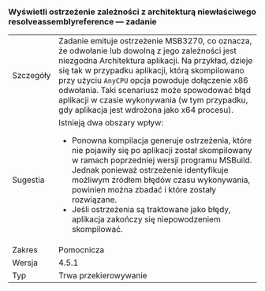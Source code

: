 ### <a name="resolveassemblyreference-task-now-warns-of-dependencies-with-the-wrong-architecture"></a>Wyświetli ostrzeżenie zależności z architekturą niewłaściwego resolveassemblyreference — zadanie

|   |   |
|---|---|
|Szczegóły|Zadanie emituje ostrzeżenie MSB3270, co oznacza, że odwołanie lub dowolną z jego zależności jest niezgodna Architektura aplikacji. Na przykład, dzieje się tak w przypadku aplikacji, którą skompilowano przy użyciu <code>AnyCPU</code> opcja powoduje dołączenie x86 odwołania. Taki scenariusz może spowodować błąd aplikacji w czasie wykonywania (w tym przypadku, gdy aplikacja jest wdrożona jako x64 procesu).|
|Sugestia|Istnieją dwa obszary wpływ:<ul><li>Ponowna kompilacja generuje ostrzeżenia, które nie pojawiły się po aplikacji został skompilowany w ramach poprzedniej wersji programu MSBuild. Jednak ponieważ ostrzeżenie identyfikuje możliwym źródłem błędów czasu wykonywania, powinien można zbadać i które zostały rozwiązane.</li><li>Jeśli ostrzeżenia są traktowane jako błędy, aplikacja zakończy się niepowodzeniem skompilować.</li></ul>|
|Zakres|Pomocnicza|
|Wersja|4.5.1|
|Typ|Trwa przekierowywanie|

